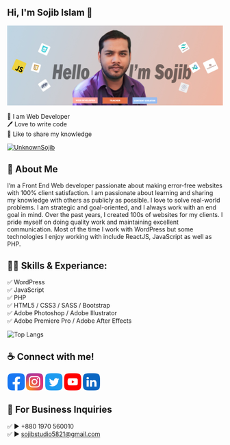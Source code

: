 ## Hi, I'm Sojib Islam 👋
[<img src='https://github.com/UnknownSojib/UnknownSojib/blob/main/img/bg.jpg?raw=true' alt='Sojib Islam'>](https://github.com/UnknownSojib/)
<p>
👑 I am Web Developer <br> 
🖊️ Love to write code <br> 
🎤 Like to share my knowledge </p> 


<p align="left"> <a href="https://twitter.com/UnknownSojib" target="blank"><img src="https://img.shields.io/twitter/follow/UnknownSojib?logo=twitter&style=for-the-badge" alt="UnknownSojib" /></a> </p>

## 🚀 About Me
I’m a Front End Web developer passionate about making error-free websites with 100% client satisfaction. I am passionate about learning and sharing my knowledge with others as publicly as possible. I love to solve real-world problems. I am strategic and goal-oriented, and I always work with an end goal in mind. Over the past years, I created 100s of websites for my clients. I pride myself on doing quality work and maintaining excellent communication. Most of the time I work with WordPress but some technologies I enjoy working with include ReactJS, JavaScript as well as PHP. 

## 👨‍💻 Skills & Experiance: 
✅ WordPress <br> 
✅ JavaScript <br>
✅ PHP <br>
✅ HTML5 / CSS3 / SASS / Bootstrap <br>
✅ Adobe Photoshop / Adobe Illustrator  <br>
✅ Adobe Premiere Pro / Adobe After Effects  <br>

![Top Langs](https://github-readme-stats.vercel.app/api/top-langs/?username=UnknownSojib&layout=compact)


## ☕ Connect with me!
[<img src='https://github.com/UnknownSojib/UnknownSojib/blob/main/img/facebook.png?raw=true' alt='facebook' height='40'>](https://www.facebook.com/UnknownSojib)  [<img src='https://github.com/UnknownSojib/UnknownSojib/blob/main/img/instagram.png?raw=true' alt='instagram' height='40'>](https://www.instagram.com/UnknownSojib/)  [<img src='https://github.com/UnknownSojib/UnknownSojib/blob/main/img/twitter.png?raw=true' alt='twitter' height='40'>](https://twitter.com/UnknownSojib)  [<img src='https://github.com/UnknownSojib/UnknownSojib/blob/main/img/youtube.png?raw=true' alt='YouTube' height='40'>](https://www.youtube.com/@UnknownSojib)  [<img src='https://github.com/UnknownSojib/UnknownSojib/blob/main/img/linkedin.png?raw=true' alt='linkedin' height='40'>](https://www.linkedin.com/in/UnknownSojib/)  



## 📧 For Business Inquiries 
✅  ► +880 1970 560010 </br>
✅  ► sojibstudio5821@gmail.com

